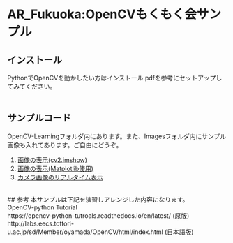 # AR_Fukuoka:OpenCVもくもく会サンプル

## インストール
PythonでOpenCVを動かしたい方はインストール.pdfを参考にセットアップしてみてください。<br><br>
## サンプルコード
OpenCV-Learningフォルダ内にあります。また、Imagesフォルダ内にサンプル画像も入れてあります。ご自由にどうぞ。<br>
01. [画像の表示(cv2.imshow)](https://github.com/TakashiYoshinaga/OpenCV-Python-Learning/blob/master/OpenCV-Learnig/01.%20画像の表示(cv2.imshow).ipynb)
02. [画像の表示(Matplotlib使用)](https://github.com/TakashiYoshinaga/OpenCV-Python-Learning/blob/master/OpenCV-Learnig/02.%20画像の表示(Matplotlib使用).ipynb)
03. [カメラ画像のリアルタイム表示](https://github.com/TakashiYoshinaga/OpenCV-Python-Learning/blob/master/OpenCV-Learnig/03.%20カメラ画像のリアルタイム表示.ipynb)
<br>
## 参考
本サンプルは下記を演習しアレンジした内容になります。<br>
OpenCV-python Tutorial<br>
https://opencv-python-tutroals.readthedocs.io/en/latest/
(原版)<br>
http://labs.eecs.tottori-u.ac.jp/sd/Member/oyamada/OpenCV/html/index.html
(日本語版)<br>


 
